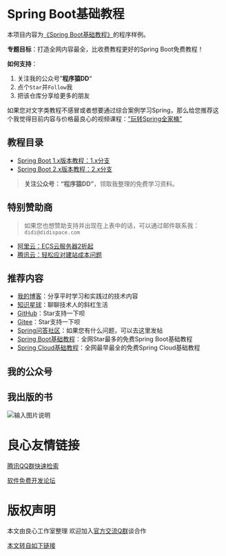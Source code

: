# Spring Boot基础教程

本项目内容为[《Spring Boot基础教程》](http://u.720life.cn/g/43cbeb0b30a8046cf65fde9a4dd1cf2ea46b7aaf7c9f6fed2d409f17ccf3853fa2e2e918e3e9e508b9dcdc1c69bd7077a6f3cb02965d7e1ffd044387b5cac03e8a9db81f937cebc7af277ca7c4c9d7a2)的程序样例。

**专题目标**：打造全网内容最全，比收费教程更好的Spring Boot免费教程！

**如何支持**：
1. 关注我的公众号”**程序猿DD**“
2. 点个`Star`并`Follow`我
3. 把该仓库分享给更多的朋友

如果您对文字类教程不感冒或者想要通过综合案例学习Spring，那么给您推荐这个我觉得目前内容与价格最良心的视频课程：["玩转Spring全家桶"](http://u.720life.cn/g/a333c541fb6ba3a6cb047c0e833f3bc89f8dda2b0c34729e3d90d45d3e99492852e53e8201ddc39e046004526c7d71df7dc98b5de62492e4d06175b1e288a0b27f5db376226f0e0977b61e900de4ded5f22306bec43d0c542c9515d3fd6f3693e22cc4a9cb496b3cddba54a896a82b26cb57a7eb6df147f778b94aff9b8e4e9f8fdc19084553cd3b2104797dbe59ca55e962f7b2f0795cf311047a3b029aab63e760003354417805554a2646c689518ea4b35ba9de814b5f86abcd0b4a273003106086cdbd5ad380a7e81a13fb298a2c)

## 教程目录

- [Spring Boot 1.x版本教程：1.x分支](../../tree/1.x)
- [Spring Boot 2.x版本教程：2.x分支](../../tree/2.x)

> **关注公众号：“程序猿DD”**，领取我整理的免费学习资料。 

## 特别赞助商

 
       
         
           
             
               
             
           
           
             
               
             
            
           
             
               
             
                
         
         
           
             
               
             
            
         
       
 

> 如果您也想赞助支持并出现在上表中的话，可以通过邮件联系我：`didi@didispace.com`

- [阿里云：ECS云服务器2折起](http://u.720life.cn/g/60ffc7ca72c10e3c1846b3e8c088fa57c29c7e6762ea5b9e7f1afc6a47f6db431c05206ce13e9dc58999032d467c17494c98f9843de666a2f6b37124fca1716a5324e352a4d6b51bf363afa7a21499678aa7830256d3798d3efbaeae6e85acd08ff55186049acf3d418259f148d2967e)
- [腾讯云：轻松应对建站成本问题](http://u.720life.cn/g/573ff6a91b3af551e410311df33cdee51fd00f208c83660531435f30c8bcb8c5521059c0fb7cc6d12ce577bd0dc186554b7df979405c317bdf7b35cb86bba77a5e9da253043f54f82df7b7ccba53e487e1c0ff48cbd631755d5845a54702cd758d7dbfe9b8b2b3c4921fa6a62568661b)

## 推荐内容

- [我的博客](http://u.720life.cn/g/43cbeb0b30a8046cf65fde9a4dd1cf2e4a0c9c1e8ee60f3885a46281b0824b24)：分享平时学习和实践过的技术内容
- [知识星球](http://u.720life.cn/g/43df143770e97cd04fb831aa650443c1dc60f6ced2baf887e872540a0025918e)：聊聊技术人的斜杠生活
- [GitHub](http://u.720life.cn/g/54145d0471d91890860f7f8463c03046fdddc2cf6019a8c6478c80c25cb41b983aa8b9c233a12d2e1d917867738ccc2a)：Star支持一下呗
- [Gitee](http://u.720life.cn/g/2e71d0f0a5c601172267ba20d3a43c6e26bb12ced968552e4a665c14621dc59b03ebaaca71e9197d0b2b18b800698e3b)：Star支持一下呗
- [Spring问答社区](http://u.720life.cn/g/a50b704f804c379c2fdcea5b9d5061ef9bd00324b5a3eadee4873cb387419e5d)：如果您有什么问题，可以去这里发帖
- [Spring Boot基础教程](http://u.720life.cn/g/43cbeb0b30a8046cf65fde9a4dd1cf2ea46b7aaf7c9f6fed2d409f17ccf3853fa2e2e918e3e9e508b9dcdc1c69bd7077a6f3cb02965d7e1ffd044387b5cac03e8a9db81f937cebc7af277ca7c4c9d7a2)：全网Star最多的免费Spring Boot基础教程
- [Spring Cloud基础教程](http://u.720life.cn/g/43cbeb0b30a8046cf65fde9a4dd1cf2ea46b7aaf7c9f6fed2d409f17ccf3853f4531e140ac5b0366f20fe9e8897305a23e74262978a35c091690488e3b39d954981e72a36ac1757a1b328d1656019ddc)：全网最早最全的免费Spring Cloud基础教程

## 我的公众号

 

## 我出版的书

![输入图片说明](https://git.oschina.net/uploads/images/2017/0416/233656_dd3bce94_437188.png "在这里输入图片标题")



 # 良心友情链接

[腾讯QQ群快速检索](http://u.720life.cn/s/8cf73f7c)

[软件免费开发论坛](http://u.720life.cn/s/bbb01dc0)

# 版权声明 

本文由良心工作室整理 欢迎加入[官方交流Q群](https://u.720life.cn/s/f2316816)谈合作

[本文转自如下链接](http://u.720life.cn/g/2e71d0f0a5c601172267ba20d3a43c6e62b0506043c763043fd53024fd8f276d9ba9ce6302980bb18543cac5b700054f9a29f402c29b4e4a1af95f5be2c39ab586e4a0f448cb688f1983488f071c2449)